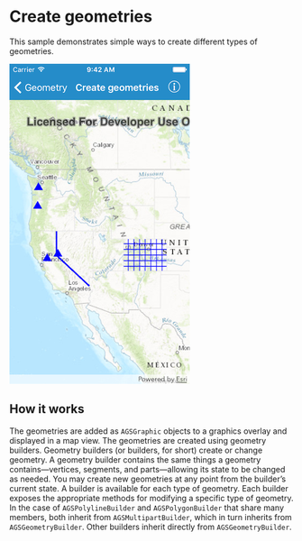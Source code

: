 # Create geometries

This sample demonstrates simple ways to create different types of
geometries.

![](image1.png)

## How it works

The geometries are added as `AGSGraphic` objects to a graphics overlay
and displayed in a map view. The geometries are created using geometry
builders. Geometry builders (or builders, for short) create or change
geometry. A geometry builder contains the same things a geometry
contains—vertices, segments, and parts—allowing its state to be changed
as needed. You may create new geometries at any point from the builder’s
current state. A builder is available for each type of geometry. Each
builder exposes the appropriate methods for modifying a specific type of
geometry. In the case of `AGSPolylineBuilder` and `AGSPolygonBuilder`
that share many members, both inherit from `AGSMultipartBuilder`, which
in turn inherits from `AGSGeometryBuilder`. Other builders inherit
directly from `AGSGeometryBuilder`.
